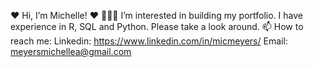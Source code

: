 ❤️ Hi, I’m Michelle! ❤️
👩🏼‍💻 I’m interested in building my portfolio. I have experience in R, SQL and Python. Please take a look around. 
📫 How to reach me:
Linkedin: https://www.linkedin.com/in/micmeyers/ 
Email: meyersmichellea@gmail.com

<!---
micmeyers/micmeyers is a ✨ special ✨ repository because its `README.md` (this file) appears on your GitHub profile.
You can click the Preview link to take a look at your changes.
--->
